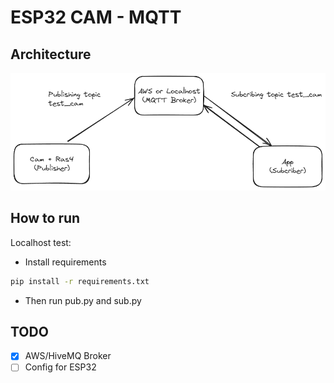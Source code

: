 # ESP32 CAM - MQTT 

## Architecture
![Image](2024-04-19-0948.png)


## How to run 
Localhost test:
- Install requirements
```bash
pip install -r requirements.txt
```
- Then run pub.py and sub.py

## TODO
- [x] AWS/HiveMQ Broker
- [ ] Config for ESP32
